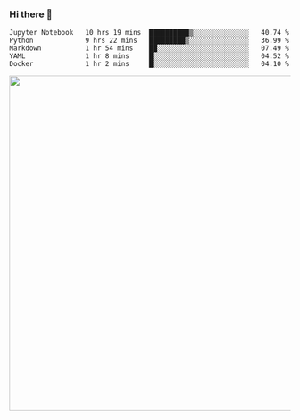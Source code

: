 ### Hi there 👋

<!--START_SECTION:waka-->
```text
Jupyter Notebook   10 hrs 19 mins  ██████████▒░░░░░░░░░░░░░░   40.74 % 
Python             9 hrs 22 mins   █████████▒░░░░░░░░░░░░░░░   36.99 % 
Markdown           1 hr 54 mins    ██░░░░░░░░░░░░░░░░░░░░░░░   07.49 % 
YAML               1 hr 8 mins     █░░░░░░░░░░░░░░░░░░░░░░░░   04.52 % 
Docker             1 hr 2 mins     █░░░░░░░░░░░░░░░░░░░░░░░░   04.10 % 
```
<!--END_SECTION:waka-->

<img src="https://wakatime.com/share/@QuantumA/fc1cfcd9-4c6f-41e9-9c18-f86f6df42a11.svg?sanitize=true" width="600">

<!--
**QuantumA/QuantumA** is a ✨ _special_ ✨ repository because its `README.md` (this file) appears on your GitHub profile.

Here are some ideas to get you started:

- 🔭 I’m currently working on ...
- 🌱 I’m currently learning ...
- 👯 I’m looking to collaborate on ...
- 🤔 I’m looking for help with ...
- 💬 Ask me about ...
- 📫 How to reach me: ...
- 😄 Pronouns: ...
- ⚡ Fun fact: ...
-->
